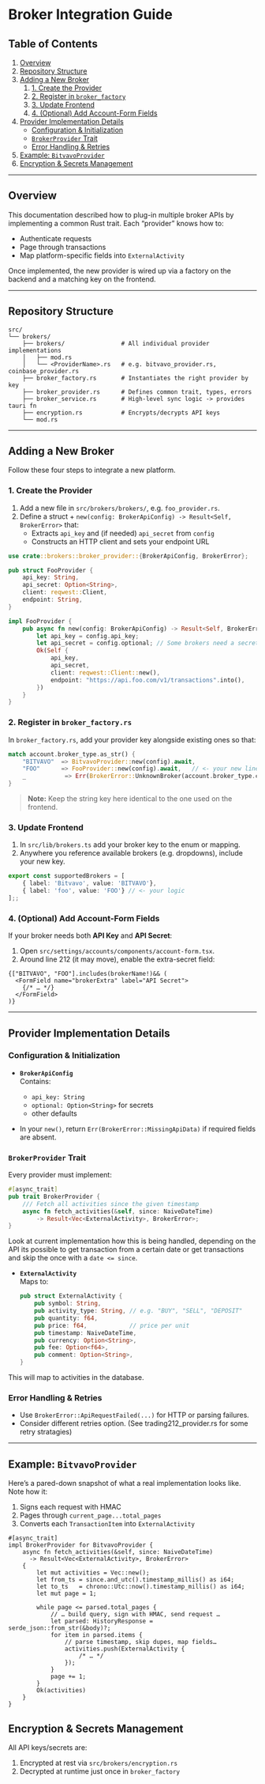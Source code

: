 # Broker Integration Guide

## Table of Contents

1. [Overview](#overview)  
2. [Repository Structure](#repository-structure)  
3. [Adding a New Broker](#adding-a-new-broker)  
   1. [1. Create the Provider](#1-create-the-provider)  
   2. [2. Register in `broker_factory`](#2-register-in-broker_factory)  
   3. [3. Update Frontend](#3-update-frontend)  
   4. [4. (Optional) Add Account-Form Fields](#4-optional-add-account-form-fields)  
4. [Provider Implementation Details](#provider-implementation-details)  
   - [Configuration & Initialization](#configuration--initialization)  
   - [`BrokerProvider` Trait](#brokerprovider-trait)  
   - [Error Handling & Retries](#error-handling--retries)  
5. [Example: `BitvavoProvider`](#example-bitvavoprovider)  
6. [Encryption & Secrets Management](#encryption--secrets-management)  

---

## Overview

This documentation described how to plug-in multiple broker APIs by implementing a common Rust trait. Each “provider” knows how to:

- Authenticate requests  
- Page through transactions  
- Map platform-specific fields into `ExternalActivity`  

Once implemented, the new provider is wired up via a factory on the backend and a matching key on the frontend.

---

## Repository Structure

```
src/
└── brokers/
    ├── brokers/                # All individual provider implementations
    │   ├── mod.rs              
    │   └── <ProviderName>.rs   # e.g. bitvavo_provider.rs, coinbase_provider.rs
    ├── broker_factory.rs       # Instantiates the right provider by key
    ├── broker_provider.rs      # Defines common trait, types, errors
    ├── broker_service.rs       # High-level sync logic -> provides tauri fn
    ├── encryption.rs           # Encrypts/decrypts API keys
    └── mod.rs                  
```  

---

## Adding a New Broker

Follow these four steps to integrate a new platform.

### 1. Create the Provider

1. Add a new file in `src/brokers/brokers/`, e.g. `foo_provider.rs`.  
2. Define a struct + `new(config: BrokerApiConfig) -> Result<Self, BrokerError>` that:  
   - Extracts `api_key` and (if needed) `api_secret` from `config`  
   - Constructs an HTTP client and sets your endpoint URL  

```rust
use crate::brokers::broker_provider::{BrokerApiConfig, BrokerError};

pub struct FooProvider {
    api_key: String,
    api_secret: Option<String>,
    client: reqwest::Client,
    endpoint: String,
}

impl FooProvider {
    pub async fn new(config: BrokerApiConfig) -> Result<Self, BrokerError> {
        let api_key = config.api_key;
        let api_secret = config.optional; // Some brokers need a secret (NOTE: this field is optional and can also be configured to contain some other platform specific data (Would need a front-end reconfiguration))
        Ok(Self {
            api_key,
            api_secret,
            client: reqwest::Client::new(),
            endpoint: "https://api.foo.com/v1/transactions".into(),
        })
    }
}
```

### 2. Register in `broker_factory.rs`

In `broker_factory.rs`, add your provider key alongside existing ones so that:

```rust
match account.broker_type.as_str() {
    "BITVAVO"  => BitvavoProvider::new(config).await,
    "FOO"      => FooProvider::new(config).await,   // <- your new line
    _           => Err(BrokerError::UnknownBroker(account.broker_type.clone())),
}
```

> **Note:** Keep the string key here identical to the one used on the frontend.

### 3. Update Frontend

1. In `src/lib/brokers.ts` add your broker key to the enum or mapping.  
2. Anywhere you reference available brokers (e.g. dropdowns), include your new key.

```ts
export const supportedBrokers = [
    { label: 'Bitvavo', value: 'BITVAVO'},
    { label: 'foo', value: 'FOO'} // <- your logic
];;
```

### 4. (Optional) Add Account-Form Fields

If your broker needs both **API Key** and **API Secret**:

1. Open `src/settings/accounts/components/account-form.tsx`.  
2. Around line 212 (it may move), enable the extra-secret field:

```tsx
{["BITVAVO", "FOO"].includes(brokerName!)&& (
  <FormField name="brokerExtra" label="API Secret">
    {/* … */}
  </FormField>
)}
```

---

## Provider Implementation Details

### Configuration & Initialization

- **`BrokerApiConfig`**  
  Contains:
  - `api_key: String`  
  - `optional: Option<String>` for secrets  
  - other defaults  

- In your `new()`, return `Err(BrokerError::MissingApiData)` if required fields are absent.

### `BrokerProvider` Trait

Every provider must implement:

```rust
#[async_trait]
pub trait BrokerProvider {
    /// Fetch all activities since the given timestamp
    async fn fetch_activities(&self, since: NaiveDateTime)
        -> Result<Vec<ExternalActivity>, BrokerError>;
}
```
Look at current implementation how this is being handled, depending on the API its possible to get transaction from a certain date or get transactions and skip the once with a `date <= since`.

- **`ExternalActivity`**  
  Maps to:
  ```rust
  pub struct ExternalActivity {
      pub symbol: String,
      pub activity_type: String, // e.g. "BUY", "SELL", "DEPOSIT"
      pub quantity: f64,
      pub price: f64,            // price per unit
      pub timestamp: NaiveDateTime,
      pub currency: Option<String>,
      pub fee: Option<f64>,
      pub comment: Option<String>,
  }
  ```
This will map to activities in the database.

### Error Handling & Retries

- Use `BrokerError::ApiRequestFailed(...)` for HTTP or parsing failures.  
- Consider different retries option. (See trading212_provider.rs for some retry stratagies) 

---

## Example: `BitvavoProvider`

Here’s a pared-down snapshot of what a real implementation looks like. Note how it:

1. Signs each request with HMAC  
2. Pages through `current_page...total_pages`  
3. Converts each `TransactionItem` into `ExternalActivity`

```rust,no_run
#[async_trait]
impl BrokerProvider for BitvavoProvider {
    async fn fetch_activities(&self, since: NaiveDateTime)
      -> Result<Vec<ExternalActivity>, BrokerError> 
    {
        let mut activities = Vec::new();
        let from_ts = since.and_utc().timestamp_millis() as i64;
        let to_ts   = chrono::Utc::now().timestamp_millis() as i64;
        let mut page = 1;

        while page <= parsed.total_pages {
            // … build query, sign with HMAC, send request …
            let parsed: HistoryResponse = serde_json::from_str(&body)?;
            for item in parsed.items {
                // parse timestamp, skip dupes, map fields…
                activities.push(ExternalActivity {
                    /* … */
                });
            }
            page += 1;
        }
        Ok(activities)
    }
}
```


## Encryption & Secrets Management

All API keys/secrets are:

1. Encrypted at rest via `src/brokers/encryption.rs`  
2. Decrypted at runtime just once in `broker_factory`  
